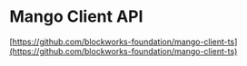 # Mango Client API

[https://github.com/blockworks-foundation/mango-client-ts](https://github.com/blockworks-foundation/mango-client-ts)

